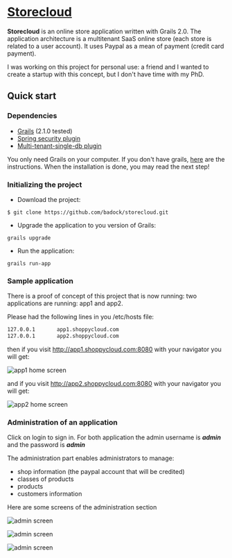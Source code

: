 # [Storecloud]()

**Storecloud** is an online store application written with Grails 2.0. The application architecture is a multitenant SaaS online store (each store is related to a user account). It uses Paypal as a mean of payment (credit card payment).

I was working on this project for personal use: a friend and I wanted to create a startup with this concept, but I don't have time with my PhD.

## Quick start

### Dependencies
* [Grails](http://grails.org/) (2.1.0 tested)
* [Spring security plugin](http://grails.org/plugin/spring-security-core)
* [Multi-tenant-single-db plugin](http://multi-tenant.github.com/grails-multi-tenant-single-db/)

You only need Grails on your computer. If you don't have grails, [here](http://grails.org/doc/latest/guide/gettingStarted.html#requirements) are the instructions. When the installation is done, you may read the next step!

### Initializing the project
* Download the project:

```
$ git clone https://github.com/badock/storecloud.git
```

* Upgrade the application to you version of Grails:


```
grails upgrade
```

* Run the application:


```
grails run-app
```

### Sample application

There is a proof of concept of this project that is now running: two applications are running: app1 and app2.

Please had the following lines in you /etc/hosts file:

```bash
127.0.0.1       app1.shoppycloud.com
127.0.0.1       app2.shoppycloud.com
```

then if you visit http://app1.shoppycloud.com:8080 with your navigator you will get:

![app1 home screen](https://raw.github.com/badock/storecloud/master/img_github/app1_home.png "home screen of app1")

and if you visit http://app2.shoppycloud.com:8080 with your navigator you will get:

![app2 home screen](https://raw.github.com/badock/storecloud/master/img_github/app2_home.png "home screen of app2")

### Administration of an application

Click on login to sign in. For both application the admin username is ***admin*** and the password is ***admin***

The administration part enables administrators to manage:

* shop information (the paypal account that will be credited)
* classes of products
* products
* customers information

Here are some screens of the administration section

![admin screen](https://github.com/badock/storecloud/blob/master/img_github/app2_admin_shop.png "admin screen")

![admin screen](https://github.com/badock/storecloud/blob/master/img_github/app2_edit_product.png "admin screen")

![admin screen](https://github.com/badock/storecloud/blob/master/img_github/app2_edit_classes.png "admin screen")
